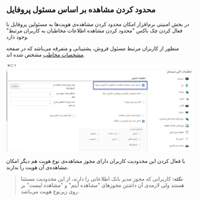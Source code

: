 ##  محدود کردن مشاهده بر اساس مسئول پروفایل



در بخش امنیتی نرم‌افزار امکان محدود کردن مشاهده‌ی هویت‌ها به مسئولین پروفایل با فعال کردن چک باکس "محدود کردن مشاهده اطلاعات مخاطبان به کاربران مرتبط" وجود دارد.

منظور از کاربران مرتبط مسئول فروش، پشتیبانی و متفرقه می‌باشد که در صفحه [مشخصات مخاطب](https://github.com/1stco/PayamGostarDocs/blob/master/help%202.5.4/Integrated-bank/Database/General-specifications/General-specifications.md) مشخص شده اند. 

![](mahdod1.jpg)

با فعال کردن این محدودیت کاربران دارای مجوز مشاهده‌ی نوع هویت هم دیگر امکان مشاهده‌ی آن هویت را ندارند.

 > **نکته:** کاربرانی که مجوز مدیر بانک اطلاعاتی را دارند، از این محدودیت مستثنا هستند ولی لازمه‌ی آن داشتن مجوزهای "مشاهده آیتم" و "مشاهده لیست" بر روی زیرنوع هویت می‌باشد.

